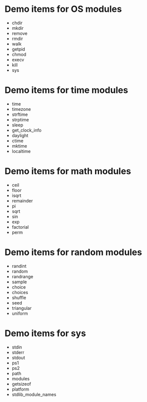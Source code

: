 # Demo items for OS modules
- chdir
- mkdir
- remove
- rmdir
- walk
- getpid
- chmod
- execv
- kill
- sys

# Demo items for time modules
- time
- timezone
- strftime
- strptime
- sleep
- get\_clock\_info
- daylight
- ctime
- mktime
- localtime


# Demo items for math modules
- ceil
- floor
- isqrt
- remainder
- pi
- sqrt
- sin
- exp
- factorial
- perm

# Demo items for random modules
- randint
- random
- randrange
- sample
- choice
- choices
- shuffle
- seed
- triangular
- uniform

# Demo items for sys
- stdin
- stderr
- stdout
- ps1
- ps2
- path
- modules
- getsizeof
- platform
- stdlib\_module\_names

